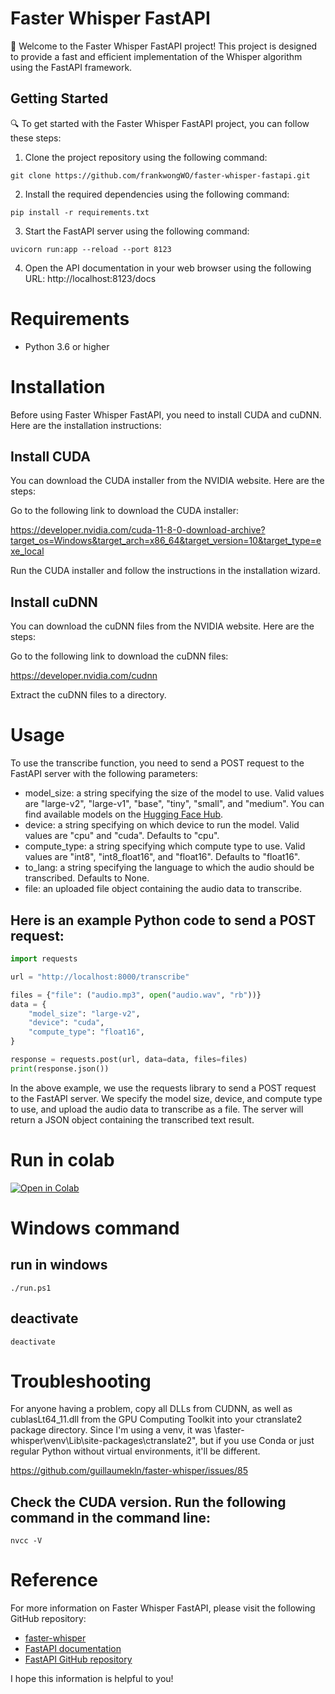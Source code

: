 # Faster Whisper FastAPI

🚀 Welcome to the Faster Whisper FastAPI project! This project is designed to provide a fast and efficient implementation of the Whisper algorithm using the FastAPI framework.

## Getting Started

🔍 To get started with the Faster Whisper FastAPI project, you can follow these steps:

1. Clone the project repository using the following command:

```
git clone https://github.com/frankwongWO/faster-whisper-fastapi.git
```
2. Install the required dependencies using the following command:
```
pip install -r requirements.txt
```
3. Start the FastAPI server using the following command:
```
uvicorn run:app --reload --port 8123
```
4. Open the API documentation in your web browser using the following URL:
http://localhost:8123/docs

# Requirements
* Python 3.6 or higher

# Installation
Before using Faster Whisper FastAPI, you need to install CUDA and cuDNN. Here are the installation instructions:

## Install CUDA
You can download the CUDA installer from the NVIDIA website. Here are the steps:

Go to the following link to download the CUDA installer:

https://developer.nvidia.com/cuda-11-8-0-download-archive?target_os=Windows&target_arch=x86_64&target_version=10&target_type=exe_local

Run the CUDA installer and follow the instructions in the installation wizard.

## Install cuDNN
You can download the cuDNN files from the NVIDIA website. Here are the steps:

Go to the following link to download the cuDNN files:

https://developer.nvidia.com/cudnn

Extract the cuDNN files to a directory.

# Usage
To use the transcribe function, you need to send a POST request to the FastAPI server with the following parameters:

* model_size: a string specifying the size of the model to use. Valid values are "large-v2", "large-v1", "base", "tiny", "small", and "medium". You can find available models on the [Hugging Face Hub](https://huggingface.co/guillaumekln).
* device: a string specifying on which device to run the model. Valid values are "cpu" and "cuda". Defaults to "cpu".
* compute_type: a string specifying which compute type to use. Valid values are "int8", "int8_float16", and "float16". Defaults to "float16".
* to_lang: a string specifying the language to which the audio should be transcribed. Defaults to None.
* file: an uploaded file object containing the audio data to transcribe.

## Here is an example Python code to send a POST request:
```python
import requests

url = "http://localhost:8000/transcribe"

files = {"file": ("audio.mp3", open("audio.wav", "rb"))}
data = {
    "model_size": "large-v2",
    "device": "cuda",
    "compute_type": "float16",
}

response = requests.post(url, data=data, files=files)
print(response.json())

```
In the above example, we use the requests library to send a POST request to the FastAPI server. We specify the model size, device, and compute type to use, and upload the audio data to transcribe as a file. The server will return a JSON object containing the transcribed text result.

# Run in colab
[![Open in Colab](https://colab.research.google.com/assets/colab-badge.svg)](https://colab.research.google.com/gist/frankwongWO/7e1fb9de4ef6f14b8ebfc4f2f84251c8/faster-whisper-fastapi.ipynb)


# Windows command

## run in windows
```shell
./run.ps1
```

## deactivate
```shell
deactivate
```

# Troubleshooting

For anyone having a problem, copy all DLLs from CUDNN, as well as cublasLt64_11.dll from the GPU Computing Toolkit into your ctranslate2 package directory. Since I'm using a venv, it was \faster-whisper\venv\Lib\site-packages\ctranslate2", but if you use Conda or just regular Python without virtual environments, it'll be different.

https://github.com/guillaumekln/faster-whisper/issues/85

## Check the CUDA version. Run the following command in the command line:
```
nvcc -V
```
# Reference
For more information on Faster Whisper FastAPI, please visit the following GitHub repository:

* [faster-whisper](https://github.com/guillaumekln/faster-whisper)
* [FastAPI documentation](https://fastapi.tiangolo.com/)
* [FastAPI GitHub repository](https://github.com/tiangolo/fastapi)


I hope this information is helpful to you!
